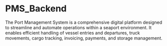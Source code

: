 # PMS_Backend
The Port Management System is a comprehensive digital platform designed to streamline and automate operations within a seaport environment. It enables efficient handling of vessel entries and departures, truck movements, cargo tracking, invoicing, payments, and storage management.
